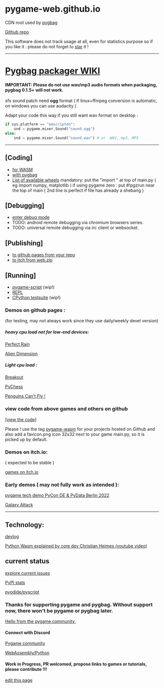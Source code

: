 # pygame-web.github.io
CDN root used by [pygbag](https://pypi.org/project/pygbag/)

[Github repo](https://github.com/pygame-web/archives)

This software does not track usage at all, even for statistics purpose so if you like it : please do not forget to [star](https://github.com/pygame-web/pygbag/stargazers) it !

___

# [Pygbag packager WIKI](https://pygame-web.github.io/wiki/pygbag/)

#### IMPORTANT: Please do not use wav/mp3 audio formats when packaging, pygbag 0.1.5+ will not work.
sfx sound patch need **ogg** format ( if linux+ffmpeg conversion is automatic, on windows you can use audacity ).

Adapt your code this way if you still want wav format on desktop :
```py
if sys.platform == "emscripten":
    snd = pygame.mixer.Sound("sound.ogg")
else:
    snd = pygame.mixer.Sound("sound.wav") # or .WAV,.mp3,.MP3
```
___

## [Coding]
- [for WASM](https://pygame-web.github.io/wiki/python-wasm/)
- [with pygbag](https://pygame-web.github.io/wiki/pygbag-code/)
- [List of available wheels](https://github.com/pygame-web/archives/tree/main/repo/pkg)
mandatory: put the  "import " at top of main.py ( eg import numpy, matplotlib )
if using pygame zero : put #!pgzrun near the top of main ( 2nd line is perfect if file has already a shebang )


## [Debugging]
- [enter debug mode](https://pygame-web.github.io/wiki/pygbag-debug/)
- TODO: android remote debugging via chromium browsers series.
- TODO: universal remote debugging via irc client or websocket.

## [Publishing]
- [to github pages from your repo](https://pygame-web.github.io/wiki/pygbag/github.io/)
- [to itch from web.zip](https://pygame-web.github.io/wiki/pygbag/itch.io/)
   
## [Running]
- [pygame-script](https://pygame-web.github.io/wiki/pygame-script/) (wip!)
- [REPL](https://pygame-web.github.io/showroom/python.html)
- [CPython testsuite](https://pygame-web.github.io/showroom/pythondev.html?-d#src/testsuite.py%20all) (wip!)

### Demos on github pages :

(for testing, may not always work since they use daily/weekly devel version)

##### heavy cpu load not for low-end devices:

[Perfect Rain](https://pmp-p.github.io/pygame-perfect-rain-wasm/)

[Alien Dimension](https://pmp-p.github.io/pygame-alien-dimension-wasm/)

##### Light cpu load :

[Breakout](https://pmp-p.github.io/pygame-breakout-wasm/index.html)

[PyChess](https://pmp-p.github.io/pygame-pychess-wasm/index.html)

[Penguins Can't Fly !](https://pmp-p.github.io/pygame-PenguinsCantFly-wasm/)

### view code from above games and others on github

[[view the code]](https://github.com/pmp-p?tab=repositories&q=pygame-.-wasm&sort=name)

Please ! use the tag [pygame-wasm](https://github.com/topics/pygame-wasm) for your projects hosted on Github
and also add a favicon.png icon 32x32 next to your game main.py, so it is picked up by default.

### Demos on itch.io:

( expected to be stable )

[games on itch.io](https://itch.io/c/2563651/pygame-wasm)


### Early demos ( may not fully work as intended ):

[pygame tech demo PyCon DE & PyData Berlin 2022](https://pmp-p.github.io/pygame-wasm/)

[Galaxy Attack](https://pmp-p.github.io/pygame-galaxy-attack-wasm/)


___

## Technology:

[devlog](https://github.com/pygame/pygame/issues/718)

[Python Wasm explained by core dev Christian Heimes (youtube video)](https://www.youtube.com/watch?v=oa2LllRZUlU)


## current status

[explore current issues](https://github.com/pygame-web/pygbag/issues)

[PyPI stats](https://pepy.tech/project/pygbag)

[pyodide/pyscript](https://github.com/pyodide/pyodide/issues/289#issuecomment-1121021861)


### Thanks for supporting pygame and pygbag. Without support now, there won't be pygame or pygbag later.

[Hello from the pygame community.](https://www.pygame.org/contribute.html)

#### Connect with Discord

[Pygame community](https://discord.gg/p7RjnVNTcM)

[WebAssembly/Python](https://discord.gg/MCTM4xFDMK)

#### Work in Progress, PR welcomed,  propose links to games or tutorials, please contribute !!!


[edit this page](https://github.com/pygame-web/pygame-web.github.io/edit/main/README.md)

